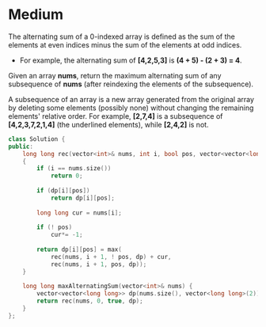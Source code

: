 # Medium

The alternating sum of a 0-indexed array is defined as the sum of the elements at even indices minus the sum of the elements at odd indices.

- For example, the alternating sum of **[4,2,5,3]** is **(4 + 5) - (2 + 3) = 4**.

Given an array **nums**, return the maximum alternating sum of any subsequence of **nums** (after reindexing the elements of the subsequence).

A subsequence of an array is a new array generated from the original array by deleting some elements (possibly none) without changing the remaining elements' relative order. For example, **[2,7,4]** is a subsequence of **[4,2,3,7,2,1,4]** (the underlined elements), while **[2,4,2]** is not.

```cpp
class Solution {
public:
    long long rec(vector<int>& nums, int i, bool pos, vector<vector<long long>> &dp)
    {
        if (i == nums.size())
            return 0;
        
        if (dp[i][pos])
            return dp[i][pos];
        
        long long cur = nums[i];
        
        if (! pos)
            cur*= -1;
        
        return dp[i][pos] = max(
            rec(nums, i + 1, ! pos, dp) + cur, 
            rec(nums, i + 1, pos, dp));
    }
    
    long long maxAlternatingSum(vector<int>& nums) {
        vector<vector<long long>> dp(nums.size(), vector<long long>(2));
        return rec(nums, 0, true, dp);
    }
};
```
